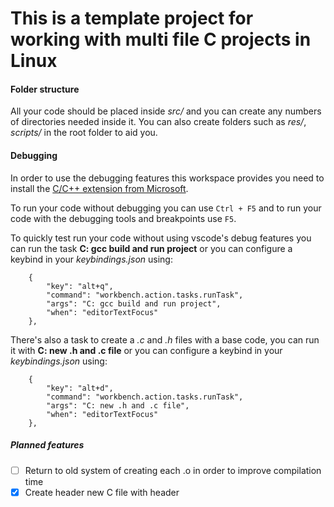 # This is a template project for working with multi file C projects in Linux

#### Folder structure
All your code should be placed inside _src/_ and you can create any numbers of directories needed inside it.
You can also create folders such as _res/_, _scripts/_ in the root folder to aid you.

#### Debugging

In order to use the debugging features this workspace provides you need to install the [C/C++ extension from Microsoft](https://marketplace.visualstudio.com/items?itemName=ms-vscode.cpptools).

To run your code without debugging you can use ``` Ctrl + F5 ``` and to run your code with the debugging tools and breakpoints use ``` F5 ```.


To quickly test run your code without using vscode's debug features you can run the task **C: gcc build and run project** or you can configure a keybind in your _keybindings.json_ using:

```
    {
        "key": "alt+q",
        "command": "workbench.action.tasks.runTask",
        "args": "C: gcc build and run project",
        "when": "editorTextFocus"
    },
```

There's also a task to create a _.c_ and _.h_ files with a base code, you can run it with **C: new .h and .c file**  or you can configure a keybind in your _keybindings.json_ using:
```
    {
        "key": "alt+d",
        "command": "workbench.action.tasks.runTask",
        "args": "C: new .h and .c file",
        "when": "editorTextFocus"
    },
```


##### Planned features
- [ ] Return to old system of creating each .o in order to improve compilation time
- [x] Create header new C file with header

